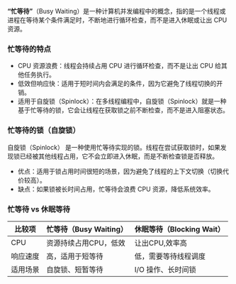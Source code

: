 **“忙等待”**（Busy Waiting）是一种计算机并发编程中的概念，指的是一个线程或进程在等待某个条件满足时，不断地进行循环检查，而不是进入休眠或让出 CPU 资源。
### 忙等待的特点
- CPU 资源浪费：线程会持续占用 CPU 进行循环检查，而不是让出 CPU 给其他任务执行。
- 低效但响应快：适用于短时间内会满足的条件，因为它避免了线程切换的开销。
- 适用于自旋锁（Spinlock）：在多线程编程中，自旋锁（Spinlock）就是一种基于忙等待的锁，它会让线程在获取锁之前不断检查，而不是进入阻塞状态。
### 忙等待的锁（自旋锁）
自旋锁（Spinlock） 是一种使用忙等待实现的锁。线程在尝试获取锁时，如果发现锁已经被其他线程占用，它不会立即进入休眠，而是不断检查锁是否释放。
- 优点：适用于锁占用时间很短的场景，因为避免了线程的上下文切换（切换代价较高）。
- 缺点：如果锁被长时间占用，忙等待会浪费 CPU 资源，降低系统效率。
### 忙等待 vs 休眠等待
|比较项 | 忙等待（Busy Waiting）|休眠等待（Blocking Wait）|
|----|-----|-----|
|CPU |资源持续占用CPU，低效	|让出CPU,效率高|
|响应速度	|高，适用于短等待	|低，需要等待线程调度|
|适用场景	|自旋锁、短暂等待	|I/O 操作、长时间锁|